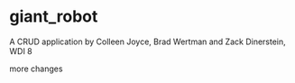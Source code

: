giant_robot
===========

A CRUD application by Colleen Joyce, Brad Wertman and Zack Dinerstein, WDI 8 


more changes 

